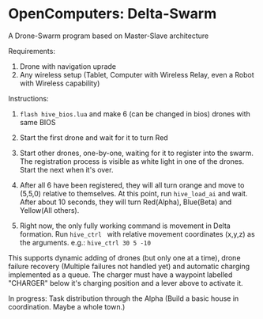 # OpenComputers: Delta-Swarm
A Drone-Swarm program based on Master-Slave architecture

Requirements:
 1. Drone with navigation uprade
 2. Any wireless setup (Tablet, Computer with Wireless Relay, even a Robot with Wireless capability)

Instructions:
 1. `flash hive_bios.lua` and make 6 (can be changed in bios) drones with same BIOS
 2. Start the first drone and wait for it to turn Red
 3. Start other drones, one-by-one, waiting for it to register into the swarm. 
      The registration process is visible as white light in one of the drones. Start the next when it's over.
 4. After all 6 have been registered, they will all turn orange and move to (5,5,0) relative to themselves.
      At this point, run `hive_load_ai` and wait. After about 10 seconds, they will turn Red(Alpha), Blue(Beta) and Yellow(All others).
   
 5. Right now, the only fully working command is movement in Delta formation.
      Run `hive_ctrl ` with relative movement coordinates (x,y,z) as the arguments.
      e.g.: `hive_ctrl 30 5 -10`

  This supports dynamic adding of drones (but only one at a time), drone failure recovery (Multiple failures not handled yet) 
and automatic charging implemented as a queue.
  The charger must have a waypoint labelled "CHARGER" below it's charging position and a lever above to activate it.
  
  In progress: Task distribution through the Alpha (Build a basic house in coordination. Maybe a whole town.)
